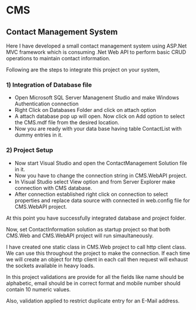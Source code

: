 # CMS
## Contact Management System

Here I have developed a small contact management system using ASP.Net MVC framework which is consuming .Net Web API to perform basic CRUD
operations to maintain contact information.

Following are the steps to integrate this project on your system,

### 1) Integration of Database file

* Open Microsoft SQL Server Managenent Studio and make Windows Authentication connection
* Right Click on Databases Folder and click on attach option
* A attach database pop up will open. Now click on Add option to select the CMS.mdf file from the desired location.
* Now you are ready with your data base having table ContactList with dummy entries in it.

### 2) Project Setup

* Now start Visual Studio and open the ContactManagement Solution file in it.
* Now you have to change the connection string in CMS.WebAPI project.
* In Visual Studio select View option and from Server Explorer make connection with CMS database.
* After connection established right click on connection to select properties and replace data source with connected in web.config
  file for CMS.WebAPI project.
  
At this point you have successfully integrated database and project folder.

Now, set ContactInformation solution as startup project so that both CMS.Web and CMS.WebAPI project will run simaultaneously.

I have created one static class in CMS.Web project to call http client class. We can use this throughout the project to make the connection.
If each time we will create an object for http client in each call then request will exhaust the sockets available in heavy loads.

In this project validations are provide for all the fields like name should be alphabetic, email should be in correct format and 
mobile number should contain 10 numeric values.

Also, validation applied to restrict duplicate entry for an E-Mail address.

